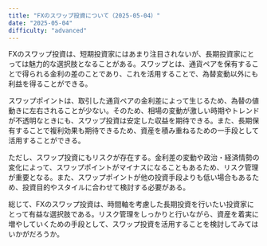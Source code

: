 ```yaml
---
title: "FXのスワップ投資について（2025-05-04）"
date: "2025-05-04"
difficulty: "advanced"
---
```


FXのスワップ投資は、短期投資家にはあまり注目されないが、長期投資家にとっては魅力的な選択肢となることがある。スワップとは、通貨ペアを保有することで得られる金利の差のことであり、これを活用することで、為替変動以外にも利益を得ることができる。

スワップポイントは、取引した通貨ペアの金利差によって生じるため、為替の値動きに左右されることが少ない。そのため、相場の変動が激しい時期やトレンドが不透明なときにも、スワップ投資は安定した収益を期待できる。また、長期保有することで複利効果も期待できるため、資産を積み重ねるための一手段として活用することができる。

ただし、スワップ投資にもリスクが存在する。金利差の変動や政治・経済情勢の変化によって、スワップポイントがマイナスになることもあるため、リスク管理が重要となる。また、スワップポイントが他の投資手段よりも低い場合もあるため、投資目的やスタイルに合わせて検討する必要がある。

総じて、FXのスワップ投資は、時間軸を考慮した長期投資を行いたい投資家にとって有益な選択肢である。リスク管理をしっかりと行いながら、資産を着実に増やしていくための手段として、スワップ投資を活用することを検討してみてはいかがだろうか。
